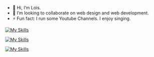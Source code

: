 - 👋 Hi, I’m Lois. 
- 💞️ I’m looking to collaborate on web design and web development. 
- ⚡ Fun fact: I run some Youtube Channels. I enjoy singing. 

<!---
Loloishere/Loloishere is a ✨ special ✨ repository because its `README.md` (this file) appears on your GitHub profile.
You can click the Preview link to take a look at your changes.
--->

[![My Skills](https://skillicons.dev/icons?i=java,js,ts,,html,css,sass,tailwind&theme=dark)](https://skillicons.dev)

[![My Skills](https://skillicons.dev/icons?i=react,vite,nextjs,redu,nodejs,mongodb,mysql,prisma,postman&theme=dark)](https://skillicons.dev)

[![My Skills](https://skillicons.dev/icons?i=pr,ps,ae,figma&theme=dark)](https://skillicons.dev)
